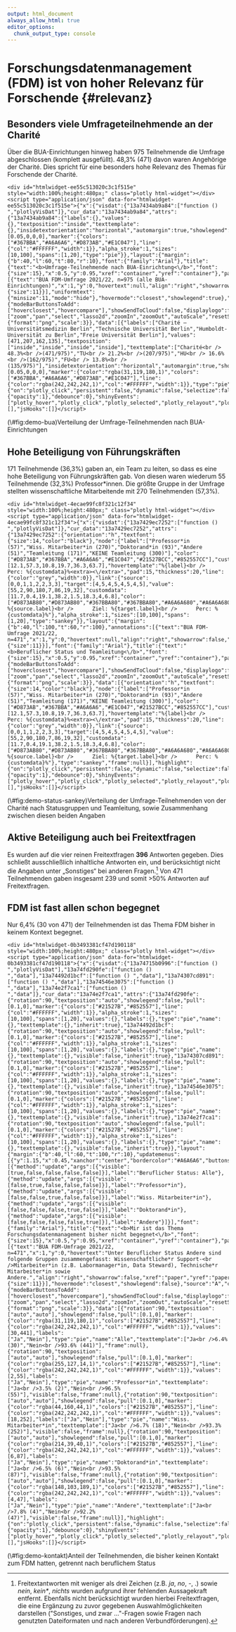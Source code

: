 ```yaml
---
output: html_document
always_allow_html: true
editor_options: 
  chunk_output_type: console
---
```


# Forschungsdatenmanagement (FDM) ist von hoher Relevanz für Forschende {#relevanz}



## Besonders viele Umfrageteilnehmende an der Charité

Über die BUA-Einrichtungen hinweg haben 975 Teilnehmende die Umfrage abgeschlossen (komplett ausgefüllt). 48,3% (471) davon waren Angehörige der Charité. Dies spricht für eine besonders hohe Relevanz des Themas für Forschende der Charité.

<div class="figure">

```{=html}
<div id="htmlwidget-ee55c513020c3c1f515e" style="width:100%;height:480px;" class="plotly html-widget"></div>
<script type="application/json" data-for="htmlwidget-ee55c513020c3c1f515e">{"x":{"visdat":{"13a7434ab9a84":["function () ","plotlyVisDat"]},"cur_data":"13a7434ab9a84","attrs":{"13a7434ab9a84":{"labels":{},"values":{},"textposition":"inside","texttemplate":{},"insidetextorientation":"horizontal","automargin":true,"showlegend":false,"direction":"clockwise","pull":[0.05,0,0,0],"marker":{"colors":["#367BBA","#A6A6A6","#D873AB","#E1C047"],"line":{"col":"#FFFFFF","width":1}},"alpha_stroke":1,"sizes":[10,100],"spans":[1,20],"type":"pie"}},"layout":{"margin":{"b":40,"l":60,"t":80,"r":10},"font":{"family":"Arial"},"title":{"text":"<b>Umfrage-Teilnehmende nach BUA-Einrichtung<\/b>","font":{"size":15},"x":0.5,"y":0.95,"xref":"container","yref":"container"},"paper_bgcolor":"#F2F2F2","plot_bgcolor":"#F2F2F2","annotations":[{"text":"BUA FDM-Umfrage 2021/22, n=975 (alle BUA-Einrichtungen)","x":1,"y":0,"hovertext":null,"align":"right","showarrow":false,"xref":"paper","yref":"paper","xanchor":"right","yanchor":"auto","xshift":0,"yshift":-35,"font":{"size":11}}],"uniformtext":{"minsize":11,"mode":"hide"},"hovermode":"closest","showlegend":true},"source":"A","config":{"modeBarButtonsToAdd":["hoverclosest","hovercompare"],"showSendToCloud":false,"displaylogo":false,"modeBarButtonsToRemove":["zoom","pan","select","lasso2d","zoomIn","zoomOut","autoScale","resetScale","toggleSpikelines","hoverClosest","hoverCompare"],"toImageButtonOptions":{"format":"png","scale":3}},"data":[{"labels":["Charité – Universitätsmedizin Berlin","Technische Universität Berlin","Humboldt-Universität zu Berlin","Freie Universität Berlin"],"values":[471,207,162,135],"textposition":["inside","inside","inside","inside"],"texttemplate":["Charité<br /> 48.3%<br />(471/975)","TU<br /> 21.2%<br />(207/975)","HU<br /> 16.6%<br />(162/975)","FU<br /> 13.8%<br />(135/975)"],"insidetextorientation":"horizontal","automargin":true,"showlegend":false,"direction":"clockwise","pull":[0.05,0,0,0],"marker":{"color":"rgba(31,119,180,1)","colors":["#367BBA","#A6A6A6","#D873AB","#E1C047"],"line":{"color":"rgba(242,242,242,1)","col":"#FFFFFF","width":1}},"type":"pie","frame":null}],"highlight":{"on":"plotly_click","persistent":false,"dynamic":false,"selectize":false,"opacityDim":0.2,"selected":{"opacity":1},"debounce":0},"shinyEvents":["plotly_hover","plotly_click","plotly_selected","plotly_relayout","plotly_brushed","plotly_brushing","plotly_clickannotation","plotly_doubleclick","plotly_deselect","plotly_afterplot","plotly_sunburstclick"],"base_url":"https://plot.ly"},"evals":[],"jsHooks":[]}</script>
```

<p class="caption">(\#fig:demo-bua)Verteilung der Umfrage-Teilnehmenden nach BUA-Einrichtungen</p>
</div>

## Hohe Beteiligung von Führungskräften

171 Teilnehmende (36,3%) gaben an, ein Team zu leiten, so dass es eine hohe Beteiligung von Führungskräften gab. Von diesen waren wiederum 55 Teilnehmende (32,3%) Professor*innen. Die größte Gruppe in der Umfrage stellten wissenschaftliche Mitarbeitende mit 270 Teilnehmenden (57,3%).










<div class="figure">

```{=html}
<div id="htmlwidget-4ecae99fc8f321c12f34" style="width:100%;height:480px;" class="plotly html-widget"></div>
<script type="application/json" data-for="htmlwidget-4ecae99fc8f321c12f34">{"x":{"visdat":{"13a7429ec7252":["function () ","plotlyVisDat"]},"cur_data":"13a7429ec7252","attrs":{"13a7429ec7252":{"orientation":"h","textfont":{"size":14,"color":"black"},"node":{"label":["Professor*in (57)","Wiss. Mitarbeiter*in (270)","Doktorand*in (93)","Andere (51)","Teamleitung (171)","KEINE Teamleitung (300)"],"color":["#D873AB","#367BBA","#A6A6A6","#E1C047","#21527BCC","#852557CC"],"customdata":[12.1,57.3,10.8,19.7,36.3,63.7],"hovertemplate":"%{label}<br />      Perc: %{customdata}%<extra><\/extra>","pad":15,"thickness":20,"line":{"color":"grey","width":0}},"link":{"source":[0,0,1,1,2,2,3,3],"target":[4,5,4,5,4,5,4,5],"value":[55,2,90,180,7,86,19,32],"customdata":[11.7,0.4,19.1,38.2,1.5,18.3,4,6.8],"color":["#D873AB80","#D873AB80","#367BBA80","#367BBA80","#A6A6A680","#A6A6A680","#E1C04780","#E1C04780"],"hovertemplate":"Quelle: %{source.label}<br />      Ziel: %{target.label}<br />      Perc: %{customdata}%"},"alpha_stroke":1,"sizes":[10,100],"spans":[1,20],"type":"sankey"}},"layout":{"margin":{"b":40,"l":100,"t":60,"r":100},"annotations":[{"text":"BUA FDM-Umfrage 2021/22, n=471","x":1,"y":0,"hovertext":null,"align":"right","showarrow":false,"xref":"paper","yref":"paper","xanchor":"right","yanchor":"auto","xshift":0,"yshift":-35,"font":{"size":11}}],"font":{"family":"Arial"},"title":{"text":"<b>Beruflicher Status und Teamleitung<\/b>","font":{"size":15},"x":0.5,"y":0.95,"xref":"container","yref":"container"},"paper_bgcolor":"#F2F2F2","plot_bgcolor":"#F2F2F2","hovermode":"closest","showlegend":false},"source":"A","config":{"modeBarButtonsToAdd":["hoverclosest","hovercompare"],"showSendToCloud":false,"displaylogo":false,"modeBarButtonsToRemove":["zoom","pan","select","lasso2d","zoomIn","zoomOut","autoScale","resetScale","toggleSpikelines","hoverClosest","hoverCompare"],"toImageButtonOptions":{"format":"png","scale":3}},"data":[{"orientation":"h","textfont":{"size":14,"color":"black"},"node":{"label":["Professor*in (57)","Wiss. Mitarbeiter*in (270)","Doktorand*in (93)","Andere (51)","Teamleitung (171)","KEINE Teamleitung (300)"],"color":["#D873AB","#367BBA","#A6A6A6","#E1C047","#21527BCC","#852557CC"],"customdata":[12.1,57.3,10.8,19.7,36.3,63.7],"hovertemplate":"%{label}<br />      Perc: %{customdata}%<extra><\/extra>","pad":15,"thickness":20,"line":{"color":"grey","width":0}},"link":{"source":[0,0,1,1,2,2,3,3],"target":[4,5,4,5,4,5,4,5],"value":[55,2,90,180,7,86,19,32],"customdata":[11.7,0.4,19.1,38.2,1.5,18.3,4,6.8],"color":["#D873AB80","#D873AB80","#367BBA80","#367BBA80","#A6A6A680","#A6A6A680","#E1C04780","#E1C04780"],"hovertemplate":"Quelle: %{source.label}<br />      Ziel: %{target.label}<br />      Perc: %{customdata}%"},"type":"sankey","frame":null}],"highlight":{"on":"plotly_click","persistent":false,"dynamic":false,"selectize":false,"opacityDim":0.2,"selected":{"opacity":1},"debounce":0},"shinyEvents":["plotly_hover","plotly_click","plotly_selected","plotly_relayout","plotly_brushed","plotly_brushing","plotly_clickannotation","plotly_doubleclick","plotly_deselect","plotly_afterplot","plotly_sunburstclick"],"base_url":"https://plot.ly"},"evals":[],"jsHooks":[]}</script>
```

<p class="caption">(\#fig:demo-status-sankey)Verteilung der Umfrage-Teilnehmenden von der Charité nach Statusgruppen und Teamleitung, sowie Zusammenhang zwischen diesen beiden Angaben</p>
</div>


## Aktive Beteiligung auch bei Freitextfragen



Es wurden auf die vier reinen Freitextfragen **396** Antworten gegeben. Dies schließt ausschließlich inhaltliche Antworten ein, und berücksichtigt nicht die Angaben unter „Sonstiges“ bei anderen Fragen.[^interesse-fdm-3] Von 471 Teilnehmenden gaben insgesamt 239 und somit >50% Antworten auf Freitextfragen.

[^interesse-fdm-3]: Freitextantworten mit weniger als drei Zeichen (z.B. *ja*, *no*, -, .) sowie *nein*, *kein\**, *nichts* wurden aufgrund ihrer fehlenden Aussagekraft entfernt. Ebenfalls nicht berücksichtigt wurden hierbei Freitextfragen, die eine Ergänzung zu zuvor gegebenen Auswahlmöglichkeiten darstellen ("Sonstiges, und zwar ..."-Fragen sowie Fragen nach genutzten Dateiformaten und nach anderen Verbundförderungen).


## FDM ist fast allen schon begegnet

Nur 6,4% (30 von 471) der Teilnehmenden ist das Thema FDM bisher in keinem Kontext begegnet.



<div class="figure">

```{=html}
<div id="htmlwidget-0b3493381cf47d190118" style="width:100%;height:480px;" class="plotly html-widget"></div>
<script type="application/json" data-for="htmlwidget-0b3493381cf47d190118">{"x":{"visdat":{"13a74715b0996":["function () ","plotlyVisDat"],"13a74fd290fe":["function () ","data"],"13a74492d1bcf":["function () ","data"],"13a74307cd891":["function () ","data"],"13a74546e3075":["function () ","data"],"13a74e2f7ca1":["function () ","data"]},"cur_data":"13a74e2f7ca1","attrs":{"13a74fd290fe":{"rotation":90,"textposition":"auto","showlegend":false,"pull":[0.1,0],"marker":{"colors":["#21527B","#852557"],"line":{"col":"#FFFFFF","width":1}},"alpha_stroke":1,"sizes":[10,100],"spans":[1,20],"values":{},"labels":{},"type":"pie","name":{},"texttemplate":{},"inherit":true},"13a74492d1bcf":{"rotation":90,"textposition":"auto","showlegend":false,"pull":[0.1,0],"marker":{"colors":["#21527B","#852557"],"line":{"col":"#FFFFFF","width":1}},"alpha_stroke":1,"sizes":[10,100],"spans":[1,20],"values":{},"labels":{},"type":"pie","name":{},"texttemplate":{},"visible":false,"inherit":true},"13a74307cd891":{"rotation":90,"textposition":"auto","showlegend":false,"pull":[0.1,0],"marker":{"colors":["#21527B","#852557"],"line":{"col":"#FFFFFF","width":1}},"alpha_stroke":1,"sizes":[10,100],"spans":[1,20],"values":{},"labels":{},"type":"pie","name":{},"texttemplate":{},"visible":false,"inherit":true},"13a74546e3075":{"rotation":90,"textposition":"auto","showlegend":false,"pull":[0.1,0],"marker":{"colors":["#21527B","#852557"],"line":{"col":"#FFFFFF","width":1}},"alpha_stroke":1,"sizes":[10,100],"spans":[1,20],"values":{},"labels":{},"type":"pie","name":{},"texttemplate":{},"visible":false,"inherit":true},"13a74e2f7ca1":{"rotation":90,"textposition":"auto","showlegend":false,"pull":[0.1,0],"marker":{"colors":["#21527B","#852557"],"line":{"col":"#FFFFFF","width":1}},"alpha_stroke":1,"sizes":[10,100],"spans":[1,20],"values":{},"labels":{},"type":"pie","name":{},"texttemplate":{},"visible":false,"inherit":true}},"layout":{"margin":{"b":40,"l":60,"t":100,"r":10},"updatemenus":[{"y":1.15,"x":0.45,"xanchor":"center","bordercolor":"#A6A6A6","buttons":[{"method":"update","args":[{"visible":[true,false,false,false,false]}],"label":"Beruflicher Status: Alle"},{"method":"update","args":[{"visible":[false,true,false,false,false]}],"label":"Professor*in"},{"method":"update","args":[{"visible":[false,false,true,false,false]}],"label":"Wiss. Mitarbeiter*in"},{"method":"update","args":[{"visible":[false,false,false,true,false]}],"label":"Doktorand*in"},{"method":"update","args":[{"visible":[false,false,false,false,true]}],"label":"Andere"}]}],"font":{"family":"Arial"},"title":{"text":"<b>Mir ist das Thema Forschungsdatenmanagement bisher nicht begegnet<\/b>","font":{"size":15},"x":0.5,"y":0.95,"xref":"container","yref":"container"},"paper_bgcolor":"#F2F2F2","plot_bgcolor":"#F2F2F2","annotations":[{"text":"BUA FDM-Umfrage 2021/22, n=471","x":1,"y":0,"hovertext":"Unter Beruflicher Status Andere sind folgende Gruppen zusammengefasst: Wissenschaftliche*r Support-<br />Mitarbeiter*in (z.B. Labormanager*in, Data Steward), Technische*r Mitarbeiter*in sowie Andere.","align":"right","showarrow":false,"xref":"paper","yref":"paper","xanchor":"right","yanchor":"auto","xshift":0,"yshift":-35,"font":{"size":11}}],"hovermode":"closest","showlegend":false},"source":"A","config":{"modeBarButtonsToAdd":["hoverclosest","hovercompare"],"showSendToCloud":false,"displaylogo":false,"modeBarButtonsToRemove":["zoom","pan","select","lasso2d","zoomIn","zoomOut","autoScale","resetScale","toggleSpikelines","hoverClosest","hoverCompare"],"toImageButtonOptions":{"format":"png","scale":3}},"data":[{"rotation":90,"textposition":["auto","auto"],"showlegend":false,"pull":[0.1,0],"marker":{"color":"rgba(31,119,180,1)","colors":["#21527B","#852557"],"line":{"color":"rgba(242,242,242,1)","col":"#FFFFFF","width":1}},"values":[30,441],"labels":["Ja","Nein"],"type":"pie","name":"Alle","texttemplate":["Ja<br />6.4% (30)","Nein<br />93.6% (441)"],"frame":null},{"rotation":90,"textposition":["auto","auto"],"showlegend":false,"pull":[0.1,0],"marker":{"color":"rgba(255,127,14,1)","colors":["#21527B","#852557"],"line":{"color":"rgba(242,242,242,1)","col":"#FFFFFF","width":1}},"values":[2,55],"labels":["Ja","Nein"],"type":"pie","name":"Professor*in","texttemplate":["Ja<br />3.5% (2)","Nein<br />96.5% (55)"],"visible":false,"frame":null},{"rotation":90,"textposition":["auto","auto"],"showlegend":false,"pull":[0.1,0],"marker":{"color":"rgba(44,160,44,1)","colors":["#21527B","#852557"],"line":{"color":"rgba(242,242,242,1)","col":"#FFFFFF","width":1}},"values":[18,252],"labels":["Ja","Nein"],"type":"pie","name":"Wiss. Mitarbeiter*in","texttemplate":["Ja<br />6.7% (18)","Nein<br />93.3% (252)"],"visible":false,"frame":null},{"rotation":90,"textposition":["auto","auto"],"showlegend":false,"pull":[0.1,0],"marker":{"color":"rgba(214,39,40,1)","colors":["#21527B","#852557"],"line":{"color":"rgba(242,242,242,1)","col":"#FFFFFF","width":1}},"values":[6,87],"labels":["Ja","Nein"],"type":"pie","name":"Doktorand*in","texttemplate":["Ja<br />6.5% (6)","Nein<br />93.5% (87)"],"visible":false,"frame":null},{"rotation":90,"textposition":["auto","auto"],"showlegend":false,"pull":[0.1,0],"marker":{"color":"rgba(148,103,189,1)","colors":["#21527B","#852557"],"line":{"color":"rgba(242,242,242,1)","col":"#FFFFFF","width":1}},"values":[4,47],"labels":["Ja","Nein"],"type":"pie","name":"Andere","texttemplate":["Ja<br />7.8% (4)","Nein<br />92.2% (47)"],"visible":false,"frame":null}],"highlight":{"on":"plotly_click","persistent":false,"dynamic":false,"selectize":false,"opacityDim":0.2,"selected":{"opacity":1},"debounce":0},"shinyEvents":["plotly_hover","plotly_click","plotly_selected","plotly_relayout","plotly_brushed","plotly_brushing","plotly_clickannotation","plotly_doubleclick","plotly_deselect","plotly_afterplot","plotly_sunburstclick"],"base_url":"https://plot.ly"},"evals":[],"jsHooks":[]}</script>
```

<p class="caption">(\#fig:demo-kontakt)Anteil der Teilnehmenden, die bisher keinen Kontakt zum FDM hatten, getrennt nach beruflichem Status</p>
</div>
